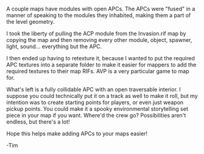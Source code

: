 A couple maps have modules with open APCs. The APCs were "fused" in a manner of speaking to the modules they inhabited, making them a part of the level geometry.

I took the liberty of pulling the ACP module from the Invasion.rif map by copying the map and then removing every other module, object, spawner, light, sound... everything but the APC.

I then ended up having to retexture it, because I wanted to put the required APC textures into a separate folder to make it easier for mappers to add the required textures to their map RIFs. AVP is a very particular game to map for.

What's left is a fully collidable APC with an open traversable interior. I suppose you could technically put it on a track as well to make it roll, but my intention was to create starting points for players, or even just weapon pickup points. You could make it a spooky environmental storytelling set piece in your map if you want. Where'd the crew go? Possibilities aren't endless, but there's a lot!

Hope this helps make adding APCs to your maps easier!

-Tim